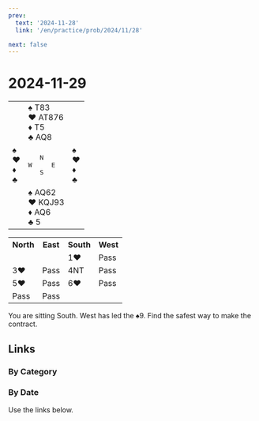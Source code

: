 ```yaml
---
prev:
  text: '2024-11-28'
  link: '/en/practice/prob/2024/11/28'

next: false
---
```


# 2024-11-29

<table class="deal">
	<tr>
		<td></td>
		<td>♠ T83<br>♥ AT876<br>♦ T5<br>♣ AQ8</td>
		<td></td>
	</tr>
	<tr>
		<td>♠ <br>♥ <br>♦ <br>♣ </td>
		<td><pre>   N<br>W     E<br>   S</pre></td>
		<td>♠ <br>♥ <br>♦ <br>♣ </td>
	</tr>
	<tr>
		<td></td>
		<td>♠ AQ62<br>♥ KQJ93<br>♦ AQ6<br>♣ 5</td>
		<td></td>
	</tr>
</table>

<table class="auction">
	<tr>
		<th>North</th>
		<th>East</th>
		<th>South</th>
		<th>West</th>
	</tr>
	<tr>
		<td></td>
		<td></td>
		<td>1♥</td>
		<td>Pass</td>
	</tr>
	<tr>
		<td>3♥</td>
		<td>Pass</td>
		<td>4NT</td>
		<td>Pass</td>
	</tr>
	<tr>
		<td>5♥</td>
		<td>Pass</td>
		<td>6♥</td>
		<td>Pass</td>
	</tr>
	<tr>
		<td>Pass</td>
		<td>Pass</td>
		<td></td>
		<td></td>
	</tr>
</table>

You are sitting South. West has led the ♠9. Find the safest way to make the contract.

## Links

[<Badge type="tip" text="Check Solution"/>](/en/learning/prob/2024/11/29)

### By Category

[<Badge type="tip" text="<--"/>](/en/practice/prob/2024/11/28)
[<Badge type="tip" text="Calendar"/>](/en/practice/calendar/2024/11)
[<Badge type="info" text="-->"/>](/en/practice/prob/2024/11/29#links)

### By Date

Use the links below.